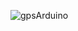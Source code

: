 ![gpsArduino](https://github.com/anoopjayaram/GPS_ARDUINO/assets/66719752/2ce5bbae-2c1b-47c6-89e0-100d4273d842)
